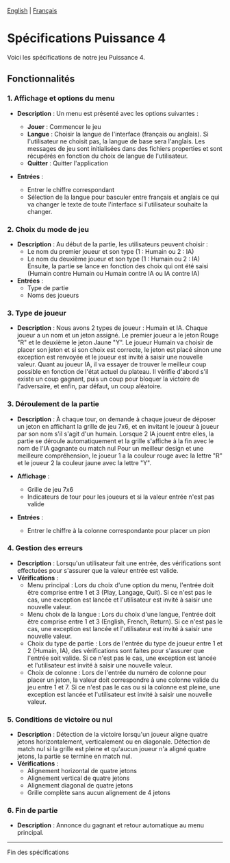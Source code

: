 [English](SPECS.md) | [Français](SPECS.fr.md)
# Spécifications Puissance 4

Voici les spécifications de notre jeu Puissance 4.

## Fonctionnalités

### 1. Affichage et options du menu
- **Description** : Un menu est présenté avec les options suivantes :
  - **Jouer** : Commencer le jeu
  - **Langue** : Choisir la langue de l'interface (français ou anglais). Si l'utilisateur ne choisit pas, la langue de base sera l'anglais. Les messages de jeu sont initialisées dans des fichiers properties et sont récupérés en fonction du choix de langue de l'utilisateur.
  - **Quitter** : Quitter l'application
  
- **Entrées** :
  - Entrer le chiffre correspondant
  - Sélection de la langue pour basculer entre français et anglais ce qui va changer le texte de toute l'interface si l'utilisateur souhaite la changer.

### 2. Choix du mode de jeu
- **Description** : Au début de la partie, les utilisateurs peuvent choisir :
    - Le nom du premier joueur et son type (1 : Humain ou 2 : IA)
    - Le nom du deuxième joueur et son type (1 : Humain ou 2 : IA)
Ensuite, la partie se lance en fonction des choix qui ont été saisi (Humain contre Humain ou Humain contre IA ou IA contre IA)
- **Entrées** :
    - Type de partie 
    - Noms des joueurs

### 3. Type de joueur
- **Description** : Nous avons 2 types de joueur : Humain et IA. Chaque joueur a un nom et un jeton assigné. Le premier joueur a le jeton Rouge "R" et le deuxième le jeton Jaune "Y". Le joueur Humain va choisir de placer son jeton et si son choix est correcte, le jeton est placé sinon une exception est renvoyée et le joueur est invité à saisir une nouvelle valeur.
Quant au joueur IA, il va essayer de trouver le meilleur coup possible en fonction de l'état actuel du plateau. 
Il vérifie d'abord s'il existe un coup gagnant, puis un coup pour bloquer la victoire de l'adversaire, et enfin, par défaut, un coup aléatoire.

### 3. Déroulement de la partie 
- **Description** : À chaque tour, on demande à chaque joueur de déposer un jeton en affichant la grille de jeu 7x6, et en invitant le joueur à joueur par son nom s'il s'agit d'un humain.
Lorsque 2 IA jouent entre elles, la partie se déroule automatiquement et la grille s'affiche à la fin avec le nom de l'IA gagnante ou match nul
Pour un meilleur design et une meilleure compréhension, le joueur 1 a la couleur rouge avec la lettre "R" et le joueur 2 la couleur jaune avec la lettre "Y".
- **Affichage** :
    - Grille de jeu 7x6
    - Indicateurs de tour pour les joueurs et si la valeur entrée n'est pas valide
  
- **Entrées** :
    - Entrer le chiffre à la colonne correspondante pour placer un pion

### 4. Gestion des erreurs
- **Description** : Lorsqu'un utilisateur fait une entrée, des vérifications sont effectuées pour s'assurer que la valeur entrée est valide.
- **Vérifications** :
  - Menu principal : Lors du choix d'une option du menu, l'entrée doit être comprise entre 1 et 3 (Play, Langage, Quit). Si ce n'est pas le cas, une exception est lancée et l'utilisateur est invité à saisir une nouvelle valeur.
  - Menu choix de la langue : Lors du choix d'une langue, l'entrée doit être comprise entre 1 et 3 (English, French, Return). Si ce n'est pas le cas, une exception est lancée et l'utilisateur est invité à saisir une nouvelle valeur.
  - Choix du type de partie : Lors de l'entrée du type de joueur entre 1 et 2 (Humain, IA), des vérifications sont faites pour s'assurer que l'entrée soit valide. Si ce n'est pas le cas, une exception est lancée et l'utilisateur est invité à saisir une nouvelle valeur.
  - Choix de colonne : Lors de l'entrée du numéro de colonne pour placer un jeton, la valeur doit correspondre à une colonne valide du jeu entre 1 et 7. Si ce n'est pas le cas ou si la colonne est pleine, une exception est lancée et l'utilisateur est invité à saisir une nouvelle valeur.
  
### 5. Conditions de victoire ou nul
- **Description** : Détection de la victoire lorsqu'un joueur aligne quatre jetons horizontalement, verticalement ou en diagonale. Détection de match nul si la grille est pleine et qu'aucun joueur n'a aligné quatre jetons, la partie se termine en match nul.
- **Vérifications** :
    - Alignement horizontal de quatre jetons
    - Alignement vertical de quatre jetons
    - Alignement diagonal de quatre jetons
    - Grille complète sans aucun alignement de 4 jetons

### 6. Fin de partie
- **Description** : Annonce du gagnant et retour automatique au menu principal.
---
Fin des spécifications
